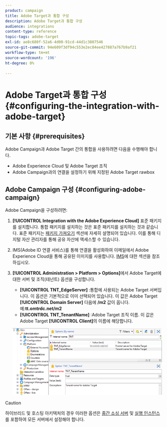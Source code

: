 ```yaml
---
product: campaign
title: Adobe Target과 통합 구성
description: Adobe Target과 통합 구성
audience: integrations
content-type: reference
topic-tags: adobe-target
exl-id: ae8c680f-52a6-4d00-91cd-44d1c3807546
source-git-commit: 94e609f3df94c553e2ec84ee427887a767b9af21
workflow-type: tm+mt
source-wordcount: '196'
ht-degree: 0%

---
```


# Adobe Target과 통합 구성{#configuring-the-integration-with-adobe-target}

## 기본 사항 {#prerequisites}

Adobe Campaign과 Adobe Target 간의 통합을 사용하려면 다음을 수행해야 합니다.

* Adobe Experience Cloud 및 Adobe Target 조직
* Adobe Campaign과의 연결을 설정하기 위해 지정된 Adobe Target rawbox

## Adobe Campaign 구성 {#configuring-adobe-campaign}

Adobe Campaign을 구성하려면:

1. **[!UICONTROL Integration with the Adobe Experience Cloud]** 표준 패키지를 설치합니다. 통합 패키지를 설치하는 것은 표준 패키지를 설치하는 것과 같습니다. 표준 패키지는 [패키지 가져오기](../../platform/using/working-with-data-packages.md#importing-packages) 섹션에 자세히 설명되어 있습니다. 이를 통해 디지털 자산 관리자를 통해 공유 자산에 액세스할 수 있습니다.
1. IMS(Adobe ID 연결 서비스)를 통해 연결을 활성화하여 이메일에서 Adobe Experience Cloud을 통해 공유된 이미지를 사용합니다. [IMS](../../integrations/using/about-adobe-id.md)에 대한 섹션을 참조하십시오.
1. **[!UICONTROL Administration > Platform > Options]**&#x200B;에서 Adobe Target에 대한 서버 및 조직(테넌트) 옵션을 구성합니다.

   * **[!UICONTROL TNT_EdgeServer]** :통합에 사용되는 Adobe Target 서버입니다. 이 옵션은 기본적으로 이미 선택되어 있습니다. 이 값은 Adobe Target **[!UICONTROL Domain Server]** 다음에 **/m2** 값이 옵니다. 예:**tt.omtrdc.net/m2**
   * **[!UICONTROL TNT_TenantName]** :Adobe Target 조직 이름. 이 값은 Adobe Target **[!UICONTROL Client]**&#x200B;의 이름에 해당합니다.

   ![](assets/tar_options.png)

>[!CAUTION]
>
>하이브리드 및 호스팅 아키텍처의 경우 이러한 옵션은 [중간 소싱 서버](../../installation/using/mid-sourcing-server.md) 및 [실행 인스턴스](../../message-center/using/configuring-instances.md#execution-instance)를 포함하여 모든 서버에서 설정해야 합니다.